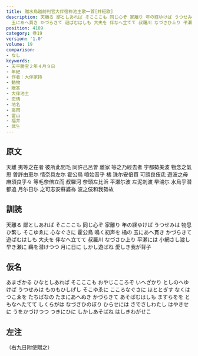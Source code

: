```yaml
---
title: 贈水烏越前判官大伴宿祢池主歌一首[并短歌]
description: 天離る 鄙としあれば そこここも 同じ心ぞ 家離り 年の経ゆけば うつせみは 物思ひ繁し そこゆゑに 心なぐさに 霍公鳥 鳴く初声を 橘の
  玉にあへ貫き かづらきて 遊ばむはしも 大夫を 伴なへ立てて 叔羅川 なづさひ上り 平瀬には 小網さし渡し 早き瀬に 鵜を潜けつつ 月に日に しかし遊ばね 愛しき我が背子
position: 4189
category: 巻19
version: '1.0'
volume: 19
comparison:
- なし
keywords:
- 天平勝宝２年４月９日
- 年紀
- 作者：大伴家持
- 動物
- 贈答
- 大伴池主
- 恋情
- 地名
- 高岡
- 富山
- 福井
- 武生
---
```


## 原文

天離 夷等之在者 彼所此間毛 同許己呂曽 離家 等之乃經去者 宇都勢美波 物念之氣思 曽許由恵尓 情奈具左尓 霍公鳥 喧始音乎 橘 珠尓安倍貫 可頭良伎氐 遊波之母 麻須良乎々 等毛奈倍立而 叔羅河 奈頭左比泝 平瀬尓波 左泥刺渡 早湍尓 水烏乎潜都追 月尓日尓 之可志安蘇婆祢 波之伎和我勢故

## 訓読

天離る 鄙としあれば そこここも 同じ心ぞ 家離り 年の経ゆけば うつせみは 物思ひ繁し そこゆゑに 心なぐさに 霍公鳥 鳴く初声を 橘の 玉にあへ貫き かづらきて 遊ばむはしも 大夫を 伴なへ立てて 叔羅川 なづさひ上り 平瀬には 小網さし渡し 早き瀬に 鵜を潜けつつ 月に日に しかし遊ばね 愛しき我が背子

## 仮名

あまざかる ひなとしあれば そこここも おやじこころぞ いへざかり としのへゆけば うつせみは ものもひしげし そこゆゑに こころなぐさに ほととぎす なくはつこゑを たちばなの たまにあへぬき かづらきて あそばむはしも ますらをを ともなへたてて しくらがは なづさひのぼり ひらせには さでさしわたし はやきせに うをかづけつつ つきにひに しかしあそばね はしきわがせこ

## 左注

（右九日附使贈之）
